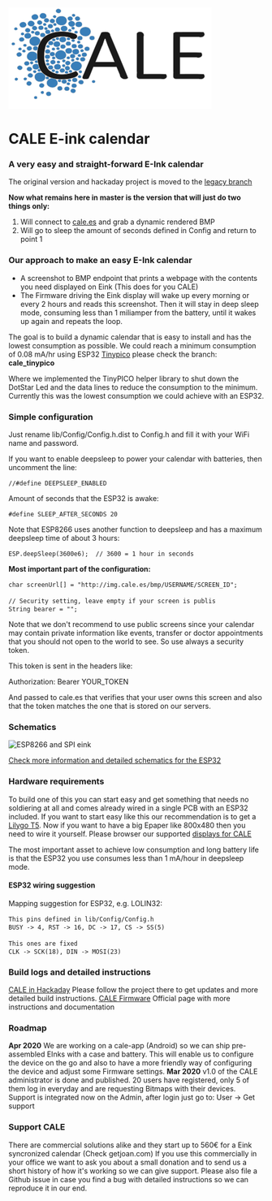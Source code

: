 ![udpx Logo](/screenshot/cale-logo.svg)

# CALE E-ink calendar

### A very easy and straight-forward E-Ink calendar

The original version and hackaday project is moved to the [legacy branch](https://github.com/martinberlin/eink-calendar/tree/legacy)

**Now what remains here in master is the version that will just do two things only:**

1. Will connect to [cale.es](http://cale.es) and grab a dynamic rendered BMP
2. Will go to sleep the amount of seconds defined in Config and return to point 1

### Our approach to make an easy E-Ink calendar

- A screenshot to BMP endpoint that prints a webpage with the contents you need displayed on Eink (This does for you CALE)
- The Firmware driving the Eink display will wake up every morning or every 2 hours and reads this screenshot. Then it will stay in deep sleep mode, consuming less than 1 miliamper from the battery, until it wakes up again and repeats the loop. 

The goal is to build a dynamic calendar that is easy to install and has the lowest consumption as possible.
We could reach a minimum consumption of 0.08 mA/hr using ESP32 [Tinypico](https://www.tinypico.com) please check the branch: 
**cale_tinypico**

Where we implemented the TinyPICO helper library to shut down the DotStar Led and the data lines to reduce the consumption to the minimum. Currently this was the lowest consumption we could achieve with an ESP32.

### Simple configuration

Just rename lib/Config/Config.h.dist to Config.h
and fill it with your WiFi name and password.

If you want to enable deepsleep to power your calendar with batteries, then uncomment the line:

    //#define DEEPSLEEP_ENABLED

Amount of seconds that the ESP32 is awake:

    #define SLEEP_AFTER_SECONDS 20 

Note that ESP8266 uses another function to deepsleep and has a maximum deepsleep time of about 3 hours:

    ESP.deepSleep(3600e6);  // 3600 = 1 hour in seconds

**Most important part of the configuration:**

    char screenUrl[] = "http://img.cale.es/bmp/USERNAME/SCREEN_ID";
    
    // Security setting, leave empty if your screen is publis
    String bearer = "";

Note that we don't recommend to use public screens since your calendar may contain private information like events, transfer or doctor appointments that you should not open to the world to see. So use always a security token.

This token is sent in the headers like:

Authorization: Bearer YOUR_TOKEN

And passed to cale.es that verifies that your user owns this screen and also that the token matches the one that is stored on our servers.

### Schematics

![ESP8266 and SPI eink](screenshot/preview/Schematic_CALE_ESP8266.png)

[Check more information and detailed schematics for the ESP32](https://cale.es/firmware)

### Hardware requirements

To build one of this you can start easy and get something that needs no soldiering at all and comes already wired in a single PCB with an ESP32 included. If you want to start easy like this our recommendation is to get a [Lilygo T5](https://cale.es/firmware-t5).
Now if you want to have a big Epaper like 800x480 then you need to wire it yourself. Please browser our supported [displays for CALE](https://cale.es/eink-displays)

The most important asset to achieve low consumption and long battery life is that the ESP32 you use consumes less than 1 mA/hour in deepsleep mode.

#### ESP32 wiring suggestion

Mapping suggestion for ESP32, e.g. LOLIN32:

    This pins defined in lib/Config/Config.h
    BUSY -> 4, RST -> 16, DC -> 17, CS -> SS(5)  

    This ones are fixed
    CLK -> SCK(18), DIN -> MOSI(23)

### Build logs and detailed instructions

[CALE in Hackaday](https://hackaday.io/project/169086-cale-low-energy-eink-wallpaper) Please follow the project there to get updates and more detailed build instructions.
[CALE Firmware](https://cale.es/firmware) Official page with more instructions and documentation

### Roadmap 

**Apr 2020** We are working on a cale-app (Android) so we can ship pre-assembled EInks with a case and battery. This will enable us to configure the device on the go and also to have a more friendly way of configuring the device and adjust some Firmware settings.
**Mar 2020** v1.0 of the CALE administrator is done and published. 20 users have registered, only 5 of them log in everyday and are requesting Bitmaps with their devices. Support is integrated now on the Admin, after login just go to:
User -> Get support

### Support CALE

There are commercial solutions alike and they start up to 560€ for a Eink syncronized calendar (Check getjoan.com)
If you use this commercially in your office we want to ask you about a small donation and to send us a short history of how it's working so we can give support. Please also file a Github issue in case you find a bug with detailed instructions so we can reproduce it in our end. 
